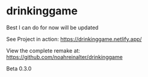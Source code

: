 # drinkinggame
Best I can do for now will be updated

See Project in action: https://drinkinggame.netlify.app/

View the complete remake at: https://github.com/noahreinalter/drinkinggame

Beta 0.3.0
